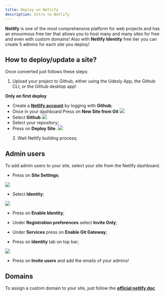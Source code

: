 ```yaml
---
title: Deploy on Netlify
description: Intro to Netlify
---
```


**Netlify** is one of the most comprehensive platform for web projects and has an enourmous free tier that allows you to host many and many sites for free and even with custom domains! Also with **Netlify Identity** free tier you can create 5 admins for each site you deploy!

## How to deploy/update a site?

Once converted just follows these steps:

1. Upload your project to Github, either using the Udesly App, the Github CLI, or the Github desktop app!


**Only on first deploy**

* Create a [**Netlify account**](https://app.netlify.com/signup) by logging with **Github**;
* Once in your dashboard Press on **New Site from Git**
![](/images/new-site-from-git.png)
* Select **Github**
![](/images/select-github.png)
* Select your repository;
* Press on **Deploy Site**.
![](/images/deploy-site-button.png)



<ol>2. Wait Netlify building process;</ol>


## Admin users

To add admin users to your site, select your site from the Netlify dashboard. 

* Press on **Site Settings**;

![](/images/site-settings.png)

* Select **Identity**;

![](/images/netlify-identity.png)

* Press on **Enable Identity**;

* Under **Registration preferences** select **Invite Only**;

* Under **Services** press on **Enable Git Gateway**;

* Press on **Identity** tab on top bar;

![](/images/netlify-identity-tab.png)

* Press on **Invite users** and add the emails of your admins!

## Domains

To assign a custom domain to your site, just follow the [**official netlify doc**](https://docs.netlify.com/domains-https/custom-domains/#assign-a-domain-to-a-site)